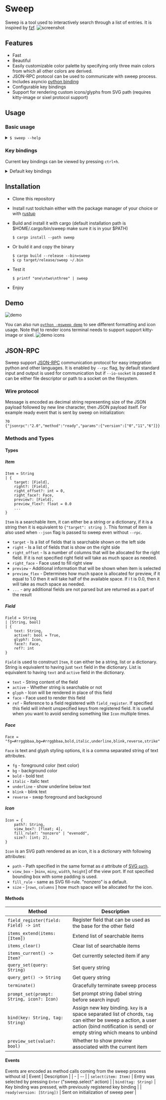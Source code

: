 # Sweep

Sweep is a tool used to interactively search through a list of entries. It is inspired by [fzf](https://github.com/junegunn/fzf).
![screenshot](resources/sweep.png)

## Features

- Fast
- Beautiful
- Easily customizable color palette by specifying only three main colors from which all other colors are derived.
- JSON-RPC protocol can be used to communicate with sweep process.
- Includes asyncio [python binding](sweep/sweep/sweep.py)
- Configurable key bindings
- Support for rendering custom icons/glyphs from SVG path (requires kitty-image or sixel protocol support)

## Usage

### Basic usage

<details>
  <summary><code>$ sweep --help</code></summary>

```
Usage: sweep [--height <height>] [-p <prompt>] [--query <query>] [--theme <theme>] [--nth <nth>] [-d <delimiter>] [--keep-order] [--scorer <scorer>] [--rpc] [--tty <tty>] [--no-match <no-match>] [--title <title>] [--altscreen] [--json] [--io-socket <io-socket>] [--input <input>] [--version] [--log <log>] [--border <border>] [--preview <preview>]

Sweep is a command line fuzzy finder

Options:
  --height          number of lines occupied by sweep
  -p, --prompt      prompt string
  --query           initial query string
  --theme           theme as a list of comma-separated attributes
  --nth             comma-separated list of fields for limiting search scope
  -d, --delimiter   filed delimiter
  --keep-order      keep order of items, that is only filter and do not sort
  --scorer          default scorer to rank items
  --rpc             use JSON-RPC protocol to communicate
  --tty             path to the TTY
  --no-match        action when there is no match and enter is pressed
  --title           set terminal title
  --altscreen       use alternative screen
  --json            expect candidates in JSON format (uses the same item format
                    as RPC)
  --io-socket       path or file descriptor of the unix socket used to
                    communicate instead of stdio/stdin
  --input           read input from the file instead of stdin, ignored if
                    --io-socket is used
  --version         show sweep version and quit
  --log             enable logging into specified file path, logging verbosity
                    is configure with RUST_LOG
  --border          leave border on the sides
  --preview         whether to show item preview by default or not
  --help            display usage information
```

</details>

### Key bindings

Current key bindings can be viewed by pressing `ctrl+h`.

<details>
  <summary>Default key bindings</summary>

| Name                  | Key Bindings              | Description                                     |
| --------------------- | ------------------------- | ----------------------------------------------- |
| sweep.scorer.next     | `ctrl+s`                  | Switch to next available scorer                 |
| sweep.select          | `ctrl+j` `ctrl+m` `enter` | Return item pointed by cursor                   |
| sweep.quit            | `ctrl+c` `esc`            | Close sweep                                     |
| sweep.help            | `ctrl+h`                  | Show help                                       |
| sweep.preview.toggle  | `alt+p`                   | Toggle preview of an item                       |
| input.move.forward    | `right`                   | Move cursor forward in the input field          |
| input.move.backward   | `left`                    | Move cursor backward in the input field         |
| input.move.end        | `ctrl+e`                  | Move cursor to the end of the input field       |
| input.move.start      | `ctrl+a`                  | Move cursor to the beginning of the input field |
| input.move.next_word  | `alt+f`                   | Move cursor to the end of the current word      |
| input.move.prev_word  | `alt+b`                   | Move cursor to the start of the current word    |
| input.delete.backward | `backspace`               | Delete character to the left                    |
| input.delete.forward  | `delete`                  | Delete character to the right                   |
| input.delete.end      | `ctrl+k`                  | Delete everything to the right                  |
| list.item.next        | `ctrl+n` `down`           | Move to the next item in the list               |
| list.item.prev        | `ctrl+p` `up`             | Move to the previous item in the list           |
| list.page.next        | `pagedown`                | Move one page up                                |
| list.page.prev        | `pageup`                  | Move one page down                              |
| list.home             | `home`                    | Move to the beginning of the list               |
| list.end              | `end`                     | Move to the end of the list                     |

</details>

## Installation

- Clone this repository
- Install rust toolchain either with the package manager of your choice or with [rustup](https://rustup.rs/)
- Build and install it with cargo (default installation path is $HOME/.cargo/bin/sweep make sure it is in your $PATH)

  ```
  $ cargo install --path sweep
  ```

- Or build it and copy the binary

  ```
  $ cargo build --release --bin=sweep
  $ cp target/release/sweep ~/.bin
  ```

- Test it

  ```
  $ printf "one\ntwo\nthree" | sweep
  ```

- Enjoy

## Demo

![demo](resources/demo.gif)

You can also run [`python -msweep demo`](sweep/sweep/apps/demo.py) to see different formatting and icon usage. Note that to render icons terminal needs to support support kitty-image or sixel.
![demo icons](resources/demo.png)

## JSON-RPC

Sweep support [JSON-RPC](https://www.jsonrpc.org/specification) communication protocol for easy integration python and other languages. It is enabled by `--rpc` flag, by default standard input and output is used for communication but if `--io-socket` is passed it can be either file descriptor or path to a socket on the filesystem.

### Wire protocol

Message is encoded as decimal string representing size of the JSON payload followed by new line character, then JSON payload itself. For example ready event that is sent by sweep on initialization:

```
70
{"jsonrpc":"2.0","method":"ready","params":{"version":["0","11","6"]}}
```

### Methods and Types

#### Types

##### Item

```
Item = String
| {
    target: [Field],
    right?: [Field],
    right_offset?: int = 0,
    right_face?: Face,
    preview?: [Field],
    preview_flex?: float = 0.0
    ...
}
```

`Item` is a searchable item, it can either be a string or a dictionary, if it is a string then it is equivalent to `{"target": string }`. This format of item is also used when `--json` flag is passed to sweep even without `--rpc`.

- `target` - Is a list of fields that is searchable shown on the left side
- `right` - Is a list of fields that is show on the right side
- `right_offset` - Is a number of columns that will be allocated for the right field. If it is not specified right field will take as much space as needed.
- `right_face` - Face used to fill right view
- `preview` - Additional information that will be shown when item is selected
- `preview_flex` - Determines how much space is allocated for preview, if it equal to 1.0 then it will take half of the available space. If i t is 0.0, then it will take as much space as needed.
- `...` - any additional fields are not parsed but are returned as a part of the result

##### Field

```
Field = String
| [String, bool]
| {
    text: String,
    active?: bool = True,
    glyph?: Icon,
    face?: Face,
    ref?: int
}
```

`Field` is used to construct `Item`, it can either be a string, list or a dictionary. String is equivalent to having just `text` field in the dictionary. List is equivalent to having `text` and `active` field in the dictionary.

- `text` - String content of the field
- `active` - Whether string is searchable or not
- `glyph` - Icon will be rendered in place of this field
- `face` - Face used to render this field
- `ref` - Reference to a field registered with `field_register`. If specified this field will inherit unspecified keys from registered field. It is useful when you want to avoid sending something like `Icon` multiple times.

##### Face

```
Face = "fg=#rrggbbaa,bg=#rrggbbaa,bold,italic,underline,blink,reverse,strike"
```

`Face` is text and glyph styling options, it is a comma separated string of text attributes.

- `fg` - foreground color (text color)
- `bg` - background color
- `bold` - bold text
- `italic` - italic text
- `underline` - show underline below text
- `blink` - blink text
- `reverse` - swap foreground and background

##### Icon

```
Icon = {
    path?: String,
    view_box?: [float; 4],
    fill_rule?: "nonzero" | "evenodd",
    size?: [int; 2],
}
```

`Icon` is an SVG path rendered as an icon, it is a dictionary with following attributes:

- `path` - Path specified in the same format as `d` attribute of [SVG `path`](https://www.w3.org/TR/SVG11/paths.html).
- `view_box` - [`minx`, `miny`, `width`, `height`] of the view port. If not specified bounding box with some padding is used.
- `fill_rule` - same as SVG fill-rule. "nonzero" is a default.
- `size` - [`rows`, `columns` ] how much space will be allocated for the icon.

#### Methods

| Method                                    | Description                                                                                                                                                                            |
| ----------------------------------------- | -------------------------------------------------------------------------------------------------------------------------------------------------------------------------------------- |
| `field_register(field: Field) -> int`     | Register field that can be used as the base for the other field                                                                                                                        |
| `items_extend(items: [Item])`             | Extend list of searchable items                                                                                                                                                        |
| `items_clear()`                           | Clear list of searchable items                                                                                                                                                         |
| `items_current() -> Item?`                | Get currently selected item if any                                                                                                                                                     |
| `query_set(query: String)`                | Set query string                                                                                                                                                                       |
| `query_get() -> String`                   | Get query string                                                                                                                                                                       |
| `terminate()`                             | Gracefully terminate sweep process                                                                                                                                                     |
| `prompt_set(prompt: String, icon?: Icon)` | Set prompt string (label string before search input)                                                                                                                                   |
| `bind(key: String, tag: String)`          | Assign new key binding. `key` is a space separated list of chords, `tag` can either be sweep a action, a user action (bind notification is send) or empty string which means to unbind |
| `preview_set(value?: bool)`               | Whether to show preview associated with the current item                                                                                                                               |

#### Events

Events are encoded as method calls coming from the sweep process without id
| Event | Description |
| - | -- |
| `select(item: Item)` | Entry was selected by pressing `Enter` ("sweep.select" action) |
| `bind(tag: String)` | Key binding was pressed, with previously registered key binding |
| `ready(version: [String])` | Sent on initialization of sweep peer |
